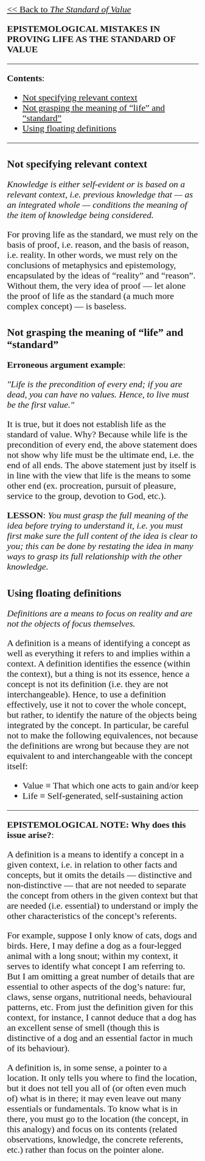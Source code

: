 <style>
    * {font-family: "Times New Roman"}
    p, ol, ul, th, td {font-size: 24px}
</style>

[<< Back to _The Standard of Value_](https://pranigopu.github.io/philosophy/ethics/1-standard-of-value.html)

**EPISTEMOLOGICAL MISTAKES IN PROVING LIFE AS THE STANDARD OF VALUE**

---

**Contents**:
- [Not specifying relevant context](#not-specifying-relevant-context)
- [Not grasping the meaning of “life” and “standard”](#not-grasping-the-meaning-of-life-and-standard)
- [Using floating definitions](#using-floating-definitions)

---

# Not specifying relevant context
_Knowledge is either self-evident or is based on a relevant context, i.e. previous knowledge that — as an integrated whole — conditions the meaning of the item of knowledge being considered._

For proving life as the standard, we must rely on the basis of proof, i.e. reason, and the basis of reason, i.e. reality. In other words, we must rely on the conclusions of metaphysics and epistemology, encapsulated by the ideas of “reality” and “reason”. Without them, the very idea of proof — let alone the proof of life as the standard (a much more complex concept) — is baseless.

# Not grasping the meaning of “life” and “standard”
**Erroneous argument example**:

_"Life is the precondition of every end; if you are dead, you can have no values. Hence, to live must be the first value."_

It is true, but it does not establish life as the standard of value. Why? Because while life is the precondition of every end, the above statement does not show why life must be the ultimate end, i.e. the end of all ends. The above statement just by itself is in line with the view that life is the means to some other end (ex. procreation, pursuit of pleasure, service to the group, devotion to God, etc.).

**LESSON**: _You must grasp the full meaning of the idea before trying to understand it, i.e. you must first make sure the full content of the idea is clear to you; this can be done by restating the idea in many ways to grasp its full relationship with the other knowledge._

# Using floating definitions
_Definitions are a means to focus on reality and are not the objects of focus themselves._

A definition is a means of identifying a concept as well as everything it refers to and implies within a context. A definition identifies the essence (within the context), but a thing is not its essence, hence a concept is not its definition (i.e. they are not interchangeable). Hence, to use a definition effectively, use it not to cover the whole concept, but rather, to identify the nature of the objects being integrated by the concept. In particular, be careful not to make the following equivalences, not because the definitions are wrong but because they are not equivalent to and interchangeable with the concept itself:

- Value ≡ That which one acts to gain and/or keep
- Life ≡ Self-generated, self-sustaining action

---

**EPISTEMOLOGICAL NOTE: Why does this issue arise?**:

A definition is a means to identify a concept in a given context, i.e. in relation to other facts and concepts, but it omits the details — distinctive and non-distinctive — that are not needed to separate the concept from others in the given context but that are needed (i.e. essential) to understand or imply the other characteristics of the concept’s referents.

For example, suppose I only know of cats, dogs and birds. Here, I may define a dog as a four-legged animal with a long snout; within my context, it serves to identify what concept I am referring to. But I am omitting a great number of details that are essential to other aspects of the dog’s nature: fur, claws, sense organs, nutritional needs, behavioural patterns, etc. From just the definition given for this context, for instance, I cannot deduce that a dog has an excellent sense of smell (though this is distinctive of a dog and an essential factor in much of its behaviour).

A definition is, in some sense, a pointer to a location. It only tells you where to find the location, but it does not tell you all of (or often even much of) what is in there; it may even leave out many essentials or fundamentals. To know what is in there, you must go to the location (the concept, in this analogy) and focus on its contents (related observations, knowledge, the concrete referents, etc.) rather than focus on the pointer alone.